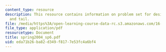 ```yaml
---
content_type: resource
description: This resource contains information on problem set for design I - wing
  and tail.
file: /media/https%3A/open-learning-course-data-rc.s3.amazonaws.com/16-01-unified-engineering-i-ii-iii-iv-fall-2005-spring-2006/eda71b26ba82d349f8177e53fc4a6bf4_spring2004_sp6.pdf
file_type: application/pdf
resourcetype: Document
title: spring2004_sp6.pdf
uid: eda71b26-ba82-d349-f817-7e53fc4a6bf4
---
```

